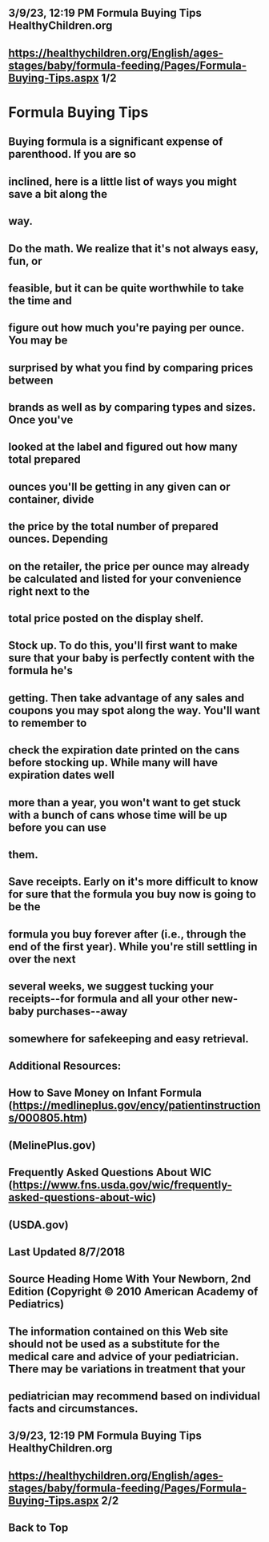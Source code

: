 ## 3/9/23, 12:19 PM Formula Buying Tips HealthyChildren.org 

## https://healthychildren.org/English/ages-stages/baby/formula-feeding/Pages/Formula-Buying-Tips.aspx 1/2 

# Formula Buying Tips 

## Buying formula is a significant expense of parenthood. If you are so 

## inclined, here is a little list of ways you might save a bit along the 

## way. 

## Do the math. We realize that it's not always easy, fun, or 

## feasible, but it can be quite worthwhile to take the time and 

## figure out how much you're paying per ounce. You may be 

## surprised by what you find by comparing prices between 

## brands as well as by comparing types and sizes. Once you've 

## looked at the label and figured out how many total prepared 

## ounces you'll be getting in any given can or container, divide 

## the price by the total number of prepared ounces. Depending 

## on the retailer, the price per ounce may already be calculated and listed for your convenience right next to the 

## total price posted on the display shelf. 

## Stock up. To do this, you'll first want to make sure that your baby is perfectly content with the formula he's 

## getting. Then take advantage of any sales and coupons you may spot along the way. You'll want to remember to 

## check the expiration date printed on the cans before stocking up. While many will have expiration dates well 

## more than a year, you won't want to get stuck with a bunch of cans whose time will be up before you can use 

## them. 

## Save receipts. Early on it's more difficult to know for sure that the formula you buy now is going to be the 

## formula you buy forever after (i.e., through the end of the first year). While you're still settling in over the next 

## several weeks, we suggest tucking your receipts--for formula and all your other new-baby purchases--away 

## somewhere for safekeeping and easy retrieval. 

## Additional Resources: 

## How to Save Money on Infant Formula (https://medlineplus.gov/ency/patientinstructions/000805.htm) 

## (MelinePlus.gov) 

## Frequently Asked Questions About WIC (https://www.fns.usda.gov/wic/frequently-asked-questions-about-wic) 

## (USDA.gov) 

## Last Updated 8/7/2018 

## Source Heading Home With Your Newborn, 2nd Edition (Copyright © 2010 American Academy of Pediatrics) 

## The information contained on this Web site should not be used as a substitute for the medical care and advice of your pediatrician. There may be variations in treatment that your 

## pediatrician may recommend based on individual facts and circumstances. 


## 3/9/23, 12:19 PM Formula Buying Tips HealthyChildren.org 

## https://healthychildren.org/English/ages-stages/baby/formula-feeding/Pages/Formula-Buying-Tips.aspx 2/2 

## Back to Top 


